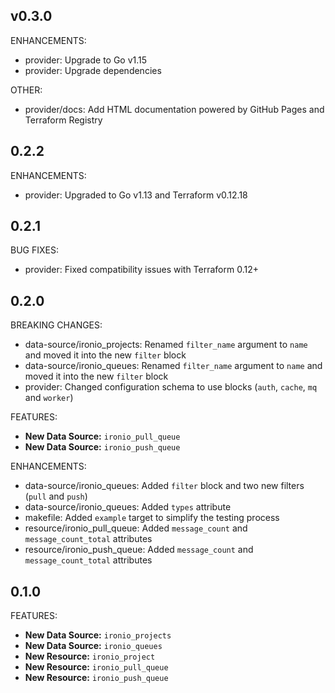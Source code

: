 ## v0.3.0

ENHANCEMENTS:

* provider: Upgrade to Go v1.15
* provider: Upgrade dependencies

OTHER:

* provider/docs: Add HTML documentation powered by GitHub Pages and Terraform Registry

## 0.2.2

ENHANCEMENTS:

* provider: Upgraded to Go v1.13 and Terraform v0.12.18

## 0.2.1

BUG FIXES:

* provider: Fixed compatibility issues with Terraform 0.12+

## 0.2.0

BREAKING CHANGES:

* data-source/ironio_projects: Renamed `filter_name` argument to `name` and moved it into the new `filter` block
* data-source/ironio_queues: Renamed `filter_name` argument to `name` and moved it into the new `filter` block
* provider: Changed configuration schema to use blocks (`auth`, `cache`, `mq` and `worker`)

FEATURES:

* **New Data Source:** `ironio_pull_queue`
* **New Data Source:** `ironio_push_queue`

ENHANCEMENTS:

* data-source/ironio_queues: Added `filter` block and two new filters (`pull` and `push`)
* data-source/ironio_queues: Added `types` attribute
* makefile: Added `example` target to simplify the testing process
* resource/ironio_pull_queue: Added `message_count` and `message_count_total` attributes
* resource/ironio_push_queue: Added `message_count` and `message_count_total` attributes

## 0.1.0

FEATURES:

* **New Data Source:** `ironio_projects`
* **New Data Source:** `ironio_queues`
* **New Resource:** `ironio_project`
* **New Resource:** `ironio_pull_queue`
* **New Resource:** `ironio_push_queue`

